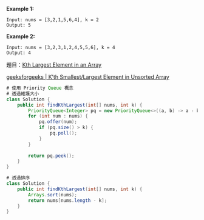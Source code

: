 **Example 1:**
```
Input: nums = [3,2,1,5,6,4], k = 2
Output: 5
```
**Example 2:**
```
Input: nums = [3,2,3,1,2,4,5,5,6], k = 4
Output: 4
```

題目：[Kth Largest Element in an Array](https://leetcode.com/explore/interview/card/top-interview-questions-medium/110/sorting-and-searching/800/)

[geeksforgeeks | K’th Smallest/Largest Element in Unsorted Array](https://www.geeksforgeeks.org/kth-smallest-largest-element-in-unsorted-array/)
```java
# 使用 Priority Queue 概念
# 透過維護大小
class Solution {
    public int findKthLargest(int[] nums, int k) {
        PriorityQueue<Integer> pq = new PriorityQueue<>((a, b) -> a - b);
        for (int num : nums) {
            pq.offer(num);
            if (pq.size() > k) {
                pq.poll();
            }
        }
        
        return pq.peek();
    }
}
```

```java
# 透過排序
class Solution {
    public int findKthLargest(int[] nums, int k) {
        Arrays.sort(nums);
        return nums[nums.length - k];
    }
}
```
